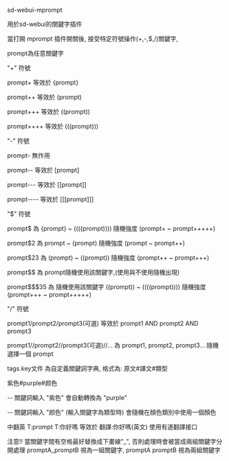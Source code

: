 sd-webui-mprompt

用於sd-webui的關鍵字插件

當打開 mprompt 插件開關後, 接受特定符號操作(+,-,$,/)關鍵字, 

prompt為任意關鍵字

"+" 符號

prompt+ 等效於 {prompt}

prompt++ 等效於 (prompt)

prompt+++ 等效於 ((prompt))

prompt++++ 等效於 (((prompt)))


"-" 符號

prompt- 無作用

prompt-- 等效於 [prompt]

prompt--- 等效於 [[prompt]]

prompt---- 等效於 [[[prompt]]]


"$" 符號

prompt$ 為 {prompt} ~ ((((prompt)))) 隨機強度 (prompt+ ~ prompt+++++)

prompt$2 為 prompt ~ (prompt) 隨機強度 (prompt ~ prompt++)

prompt$23 為 (prompt) ~ ((prompt)) 隨機強度 (prompt++ ~ prompt+++)

prompt$$ 為 prompt隨機使用該關鍵字,(使用與不使用隨機出現)

prompt$$$35 為 隨機使用該關鍵字 ((prompt)) ~ ((((prompt)))) 隨機強度 (prompt+++ ~ prompt+++++)


"/" 符號

prompt1/prompt2/prompt3(可選) 等效於 prompt1 AND prompt2 AND prompt3

prompt1//prompt2//prompt3(可選)//... 為 prompt1, prompt2, prompt3... 隨機選擇一個 prompt

tags.key文件 為自定義關鍵詞字典, 格式為: 原文#譯文#類型

紫色#purple#颜色

-- 關鍵詞輸入 "紫色" 會自動轉換為 "purple"

-- 關鍵詞輸入 "颜色" (輸入關鍵字為類型時) 會隨機在顏色類別中使用一個顏色

中翻英 T:prompt
T:你好嗎 等效於 翻譯:你好嗎(英文) 使用有道翻譯接口


注意!!
當關鍵字間有空格最好替換成下畫線"_", 否則處理時會被當成兩組關鍵字分開處理
promptA_promptB 視為一組關鍵字, promptA promptB 視為兩組關鍵字
